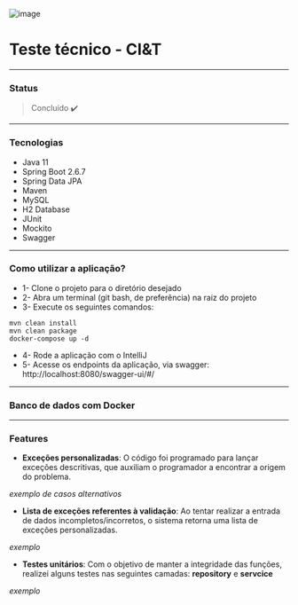 ![image](https://user-images.githubusercontent.com/61791877/167627700-f4e58ec5-88e3-4949-9016-84f1717e548a.png)


# Teste técnico - CI&T

---

### Status
>Concluído ✔️

---

### Tecnologias

* Java 11
* Spring Boot 2.6.7
* Spring Data JPA
* Maven
* MySQL
* H2 Database
* JUnit
* Mockito
* Swagger

---

### Como utilizar a aplicação?

* 1- Clone o projeto para o diretório desejado
* 2- Abra um terminal (git bash, de preferência) na raiz do projeto
* 3- Execute os seguintes comandos:
```
mvn clean install
mvn clean package
docker-compose up -d
```

* 4- Rode a aplicação com o IntelliJ
* 5- Acesse os endpoints da aplicação, via swagger: http://localhost:8080/swagger-ui/#/

---

### Banco de dados com Docker

---

### Features

* **Exceções personalizadas**: O código foi programado para lançar exceções descritivas, que auxiliam o programador a encontrar a origem do problema.

_exemplo de casos alternativos_

* **Lista de exceções referentes à validação**: Ao tentar realizar a entrada de dados incompletos/incorretos, o sistema retorna uma lista de exceções personalizadas.

_exemplo_

* **Testes unitários**: Com o objetivo de manter a integridade das funções, realizei alguns testes nas seguintes camadas: **repository** e **servcice**

_exemplo_
